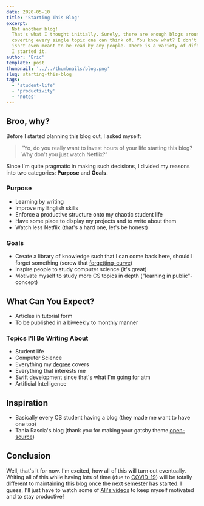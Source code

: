 ```yaml
---
date: 2020-05-10
title: 'Starting This Blog'
excerpt:
  Not another blog!
  That's what I thought initially. Surely, there are enough blogs around the web,
  covering every single topic one can think of. You know what? I don't care. This blog
  isn't even meant to be read by any people. There is a variety of different reasons why
  I started it.
author: 'Eric'
template: post
thumbnail: '../../thumbnails/blog.png'
slug: starting-this-blog
tags:
  - 'student-life'
  - 'productivity'
  - 'notes'
---
```


## Broo, why?

Before I started planning this blog out, I asked myself:

> "Yo, do you really want to invest hours of your life starting
> this blog? Why don't you just watch Netflix?"

Since I'm quite pragmatic in making such decisions, I divided my reasons into
two categories: **Purpose** and **Goals**.

### Purpose

- Learning by writing
- Improve my English skills
- Enforce a productive structure onto my chaotic student life
- Have some place to display my projects and to write about them
- Watch less Netflix (that's a hard one, let's be honest)

### Goals

- Create a library of knowledge such that I can come back here, should I forget
  something (screw that [forgetting-curve](https://en.wikipedia.org/wiki/Forgetting_curve))
- Inspire people to study computer science (it's great)
- Motivate myself to study more CS topics in depth ("learning in public"-concept)

## What Can You Expect?

- Articles in tutorial form
- To be published in a biweekly to monthly manner

### Topics I'll Be Writing About

- Student life
- Computer Science
- Everything my [degree](https://www.ed.ac.uk/studying/undergraduate/degrees/index.php?action=view&code=GG47) covers
- Everything that interests me
- Swift development since that's what I'm going for atm
- Artificial Intelligence

## Inspiration

- Basically every CS student having a blog (they made me want to have one too)
- Tania Rascia's blog (thank you for making your gatsby theme [open-source](https://github.com/taniarascia/taniarascia.com))

## Conclusion

Well, that's it for now. I'm excited, how all of this will turn out eventually.
Writing all of this while having lots of time (due to [COVID-19](https://en.wikipedia.org/wiki/COVID-19_pandemic)) will be
totally different to maintaining this blog once the next semester has started.
I guess, I'll just have to watch some of [Ali's videos](https://www.youtube.com/user/Sepharoth64) to keep myself motivated and to stay productive!
